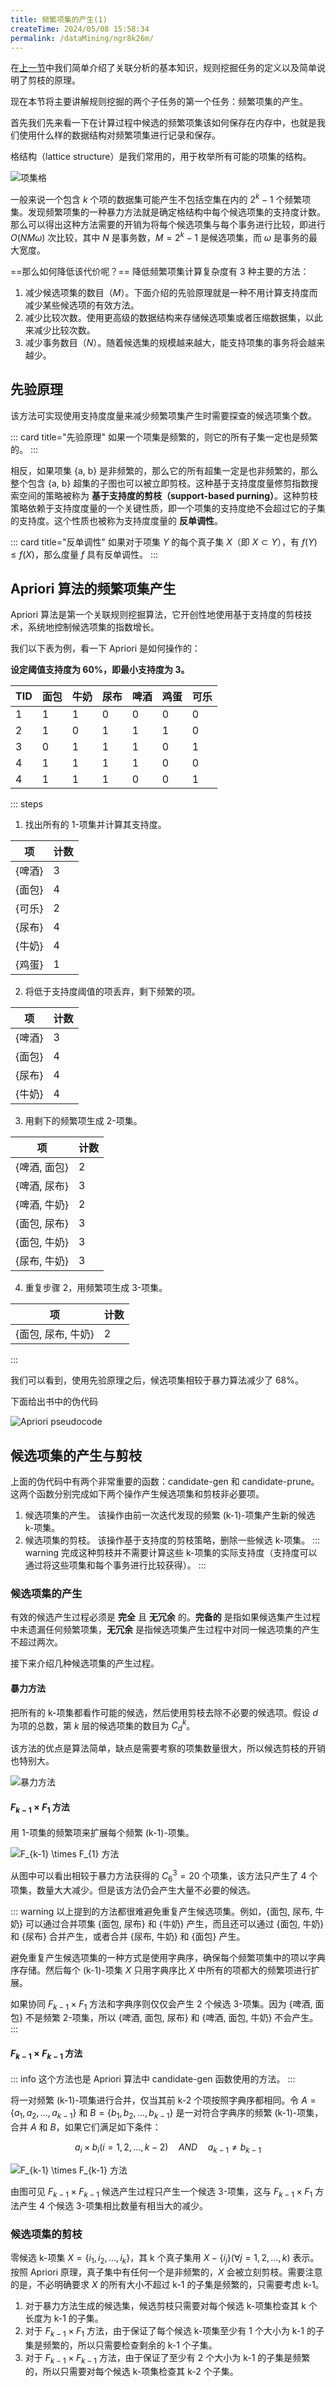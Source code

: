 ```yaml
---
title: 频繁项集的产生(1)
createTime: 2024/05/08 15:58:34
permalink: /dataMining/ngr8k26m/
---
```

在[上一节](/dataMining/j32xc8g7/)中我们简单介绍了关联分析的基本知识，规则挖掘任务的定义以及简单说明了剪枝的原理。

现在本节将主要讲解规则挖掘的两个子任务的第一个任务：频繁项集的产生。
<!-- more -->

首先我们先来看一下在计算过程中候选的频繁项集该如何保存在内存中，也就是我们使用什么样的数据结构对频繁项集进行记录和保存。

格结构（lattice structure）是我们常用的，用于枚举所有可能的项集的结构。

![项集格](/illustration/itemset.png)

一般来说一个包含 $k$ 个项的数据集可能产生不包括空集在内的 $2^k-1$ 个频繁项集。发现频繁项集的一种暴力方法就是确定格结构中每个候选项集的支持度计数。那么可以得出这种方法需要的开销为将每个候选项集与每个事务进行比较，即进行 $O(NM \omega)$ 次比较，其中 $N$ 是事务数，$M=2^k-1$ 是候选项集，而 $\omega$ 是事务的最大宽度。

==那么如何降低该代价呢？== 降低频繁项集计算复杂度有 3 种主要的方法：
1. 减少候选项集的数目（$M$）。下面介绍的先验原理就是一种不用计算支持度而减少某些候选项的有效方法。
2. 减少比较次数。使用更高级的数据结构来存储候选项集或者压缩数据集，以此来减少比较次数。
3. 减少事务数目（$N$）。随着候选集的规模越来越大，能支持项集的事务将会越来越少。

## 先验原理
该方法可实现使用支持度度量来减少频繁项集产生时需要探查的候选项集个数。

::: card  title="先验原理"
如果一个项集是频繁的，则它的所有子集一定也是频繁的。
:::

相反，如果项集 {a, b} 是非频繁的，那么它的所有超集一定是也非频繁的，那么整个包含 {a, b} 超集的子图也可以被立即剪枝。这种基于支持度度量修剪指数搜索空间的策略被称为 **基于支持度的剪枝（support-based purning）**。这种剪枝策略依赖于支持度度量的一个关键性质，即一个项集的支持度绝不会超过它的子集的支持度。这个性质也被称为支持度度量的 **反单调性**。

::: card  title="反单调性"
如果对于项集 $Y$ 的每个真子集 $X$（即 $X \subset Y$），有 $f(Y) \le f(X)$，那么度量 $f$ 具有反单调性。
:::

## Apriori 算法的频繁项集产生
Apriori 算法是第一个关联规则挖掘算法，它开创性地使用基于支持度的剪枝技术，系统地控制候选项集的指数增长。

我们以下表为例，看一下 Apriori 是如何操作的：

**设定阈值支持度为 60%，即最小支持度为 3。**

| TID | 面包 | 牛奶 | 尿布 | 啤酒 | 鸡蛋 | 可乐 |
| --- | ---- | ---- | ---- | ---- | ---- | ---- |
| 1   | 1    | 1    | 0    | 0    | 0    | 0    |
| 2   | 1    | 0    | 1    | 1    | 1    | 0    |
| 3   | 0    | 1    | 1    | 1    | 0    | 1    |
| 4   | 1    | 1    | 1    | 1    | 0    | 0    |
| 4   | 1    | 1    | 1    | 0    | 0    | 1    |

::: steps
1. 找出所有的 1-项集并计算其支持度。

 | 项       | 计数 |
 | -------- | ---- |
 | \{啤酒\} | 3    |
 | \{面包\} | 4    |
 | \{可乐\} | 2    |
 | \{尿布\} | 4    |
 | \{牛奶\} | 4    |
 | \{鸡蛋\} | 1    |

2. 将低于支持度阈值的项丢弃，剩下频繁的项。

 | 项       | 计数 |
 | -------- | ---- |
 | \{啤酒\} | 3    |
 | \{面包\} | 4    |
 | \{尿布\} | 4    |
 | \{牛奶\} | 4    |

3. 用剩下的频繁项生成 2-项集。

 | 项             | 计数 |
 | -------------- | ---- |
 | \{啤酒, 面包\} | 2    |
 | \{啤酒, 尿布\} | 3    |
 | \{啤酒, 牛奶\} | 2    |
 | \{面包, 尿布\} | 3    |
 | \{面包, 牛奶\} | 3    |
 | \{尿布, 牛奶\} | 3    |

4. 重复步骤 2，用频繁项生成 3-项集。

 | 项                   | 计数 |
 | -------------------- | ---- |
 | \{面包, 尿布, 牛奶\} | 2    |
:::

我们可以看到，使用先验原理之后，候选项集相较于暴力算法减少了 68%。

<div id="apriori-pseudocode">下面给出书中的伪代码</div>

![Apriori pseudocode](/illustration/apriori-pseudocode.png)

## 候选项集的产生与剪枝
上面的伪代码中有两个非常重要的函数：candidate-gen 和 candidate-prune。这两个函数分别完成如下两个操作产生候选项集和剪枝非必要项。
1. 候选项集的产生。
   该操作由前一次迭代发现的频繁 (k-1)-项集产生新的候选 k-项集。
2. 候选项集的剪枝。
   该操作基于支持度的剪枝策略，删除一些候选 k-项集。
   ::: warning
   完成这种剪枝并不需要计算这些 k-项集的实际支持度（支持度可以通过将这些项集和每个事务进行比较获得）。
   :::

### 候选项集的产生
有效的候选产生过程必须是 **完全** 且 **无冗余** 的。**完备的** 是指如果候选集产生过程中未遗漏任何频繁项集，**无冗余** 是指候选项集产生过程中对同一候选项集的产生不超过两次。

接下来介绍几种候选项集的产生过程。

#### 暴力方法
把所有的 k-项集都看作可能的候选，然后使用剪枝去除不必要的候选项。假设 $d$ 为项的总数，第 $k$ 层的候选项集的数目为 $C_d^k$。

该方法的优点是算法简单，缺点是需要考察的项集数量很大，所以候选剪枝的开销也特别大。

![暴力方法](/illustration/brute-force.png)


#### $F_{k-1} \times F_{1}$ 方法
用 1-项集的频繁项来扩展每个频繁 (k-1)-项集。

![$F_{k-1} \times F_{1}$ 方法](/illustration/fk-1-f1.png)

从图中可以看出相较于暴力方法获得的 $C_6^3 = 20$ 个项集，该方法只产生了 4 个项集，数量大大减少。但是该方法仍会产生大量不必要的候选。

::: warning
以上提到的方法都很难避免重复产生候选项集。例如，{面包, 尿布, 牛奶} 可以通过合并项集 {面包, 尿布} 和 {牛奶} 产生，而且还可以通过 {面包, 牛奶} 和 {尿布} 合并产生，或者合并 {尿布, 牛奶} 和 {面包} 产生。

避免重复产生候选项集的一种方式是使用字典序，确保每个频繁项集中的项以字典序存储。然后每个 (k-1)-项集 $X$ 只用字典序比 $X$ 中所有的项都大的频繁项进行扩展。

如果协同 $F_{k-1} \times F_{1}$ 方法和字典序则仅仅会产生 2 个候选 3-项集。因为 {啤酒, 面包} 不是频繁 2-项集，所以 {啤酒, 面包, 尿布} 和 {啤酒, 面包, 牛奶} 不会产生。
:::

#### $F_{k-1} \times F_{k-1}$ 方法
::: info 这个方法也是 Apriori 算法中 candidate-gen 函数使用的方法。
:::

将一对频繁 (k-1)-项集进行合并，仅当其前 k-2 个项按照字典序都相同。令 $A = \{a_1, a_2, \dots, a_{k-1}\}$ 和 $B = \{b_1, b_2, \dots , b_{k-1}\}$ 是一对符合字典序的频繁 (k-1)-项集，合并 $A$ 和 $B$，如果它们满足如下条件：

$$\tag{2.1} a_i \times b_i (i=1,2,\dots, k-2) \quad AND \quad a_{k-1} \neq b_{k-1}$$

![$F_{k-1} \times F_{k-1}$ 方法](/illustration/fk-1-fk-1.png)

由图可见 $F_{k-1} \times F_{k-1}$ 候选产生过程只产生一个候选 3-项集，这与 $F_{k-1} \times F_{1}$ 方法产生 4 个候选 3-项集相比数量有相当大的减少。

### 候选项集的剪枝
零候选 k-项集 $X=\{i_1, i_2, \dots, i_k\}$，其 k 个真子集用 $X-\{i_j\}(\forall j=1,2,\dots,k)$ 表示。按照 Apriori 原理，真子集中有任何一个是非频繁的，$X$ 会被立刻剪枝。需要注意的是，不必明确要求 $X$ 的所有大小不超过 k-1 的子集是频繁的，只需要考虑 k-1。

1. 对于暴力方法生成的候选集，候选剪枝只需要对每个候选 k-项集检查其 k 个长度为 k-1 的子集。
2. 对于 $F_{k-1} \times F_{1}$ 方法，由于保证了每个候选 k-项集至少有 1 个大小为 k-1 的子集是频繁的，所以只需要检查剩余的 k-1 个子集。
3. 对于 $F_{k-1} \times F_{k-1}$ 方法，由于保证了至少有 2 个大小为 k-1 的子集是频繁的，所以只需要对每个候选 k-项集检查其 k-2 个子集。
